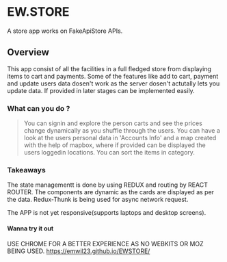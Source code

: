 # EW.STORE

A store app works on FakeApiStore APIs.

## Overview

This app consist of all the facilities in a full fledged store from displaying items to cart and payments.
Some of the features like add to cart, payment and update users data dosen't work as the server dosen't actutally lets you update data.
If provided in later stages can be implemented easily.

### What can you do ?

>You can signin and explore the person carts and see the prices change dynamically as you shuffle through the users.
>You can have a look at the users personal data in 'Accounts Info' and a map created with the help of mapbox, where if provided can be displayed the users loggedin locations.
>You can sort the items in category.

### Takeaways

The state managementt is done by using REDUX and routing by REACT ROUTER.
The components are dynamic as the cards are displayed as per the data.
Redux-Thunk is being used for async network request.

The APP is not yet responsive(supports laptops and desktop screens).

#### Wanna try it out

USE CHROME FOR A BETTER EXPERIENCE AS NO WEBKITS OR MOZ BEING USED.
https://emwil23.github.io/EWSTORE/

